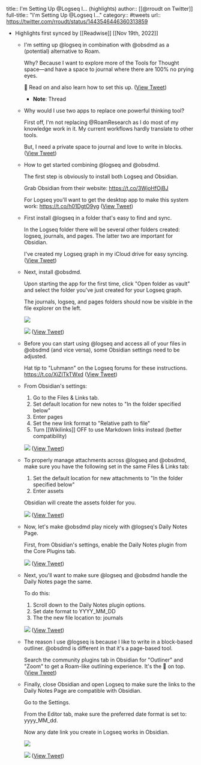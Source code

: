 title:: I'm Setting Up @Logseq I... (highlights)
author:: [[@rroudt on Twitter]]
full-title:: "I'm Setting Up @Logseq I..."
category:: #tweets
url:: https://twitter.com/rroudt/status/1443546446360313859

- Highlights first synced by [[Readwise]] [[Nov 19th, 2022]]
	- I'm setting up @logseq in combination with @obsdmd as a (potential) alternative to Roam.
	  
	  Why? Because I want to explore more of the Tools for Thought space—and have a space to journal where there are 100% no prying eyes.
	  
	  🧵 Read on and also learn how to set this up. ([View Tweet](https://twitter.com/rroudt/status/1443546446360313859))
		- **Note**: Thread
	- Why would I use two apps to replace one powerful thinking tool?
	  
	  First off, I'm not replacing @RoamResearch as I do most of my knowledge work in it. My current workflows hardly translate to other tools.
	  
	  But, I need a private space to journal and love to write in blocks. ([View Tweet](https://twitter.com/rroudt/status/1443546447513718785))
	- How to get started combining @logseq and @obsdmd.
	  
	  The first step is obviously to install both Logseq and Obsidian.
	  
	  Grab Obsidian from their website: https://t.co/3WjoHfOjBJ
	  
	  For Logseq you'll want to get the desktop app to make this system work: https://t.co/h01DgtO9yg ([View Tweet](https://twitter.com/rroudt/status/1443546448675573760))
	- First install @logseq in a folder that's easy to find and sync.
	  
	  In the Logseq folder there will be several other folders created: logseq, journals, and pages. The latter two are important for Obsidian.
	  
	  I've created my Logseq graph in my iCloud drive for easy syncing. ([View Tweet](https://twitter.com/rroudt/status/1443546449967341578))
	- Next, install @obsdmd.
	  
	  Upon starting the app for the first time, click "Open folder as vault" and select the folder you've just created for your Logseq graph.
	  
	  The journals, logseq, and pages folders should now be visible in the file explorer on the left. 
	  
	  ![](https://pbs.twimg.com/media/FAiB2h0UYAIjoqH.jpg) 
	  
	  ![](https://pbs.twimg.com/media/FAiB2phUYAguQNK.png) ([View Tweet](https://twitter.com/rroudt/status/1443546457957560327))
	- Before you can start using @logseq and access all of your files in @obsdmd (and vice versa), some Obsidian settings need to be adjusted.
	  
	  Hat tip to "Luhmann" on the Logseq forums for these instructions.
	  https://t.co/XiZITkTWxd ([View Tweet](https://twitter.com/rroudt/status/1443546459450707968))
	- From Obsidian's settings:
	  
	  1) Go to the Files & Links tab.
	  2) Set default location for new notes to "In the folder specified below"
	  3) Enter pages
	  4) Set the new link format to "Relative path to file"
	  5) Turn [[Wikilinks]] OFF to use Markdown links instead (better compatibility) 
	  
	  ![](https://pbs.twimg.com/media/FAiB29mVgAcRhrY.jpg) ([View Tweet](https://twitter.com/rroudt/status/1443546463800213506))
	- To properly manage attachments across @logseq and @obsdmd, make sure you have the following set in the same Files & Links tab:
	  
	  1) Set the default location for new attachments to "In the folder specified below"
	  2) Enter assets
	  
	  Obsidian will create the assets folder for you. 
	  
	  ![](https://pbs.twimg.com/media/FAiB3NjVQAUJuqV.jpg) ([View Tweet](https://twitter.com/rroudt/status/1443546467629613064))
	- Now, let's make @obsdmd play nicely with @logseq's Daily Notes Page.
	  
	  First, from Obsidian's settings, enable the Daily Notes plugin from the Core Plugins tab. 
	  
	  ![](https://pbs.twimg.com/media/FAiB3c7VcAYZQtE.jpg) ([View Tweet](https://twitter.com/rroudt/status/1443546472075579396))
	- Next, you'll want to make sure @logseq and @obsdmd handle the Daily Notes page the same.
	  
	  To do this:
	  1) Scroll down to the Daily Notes plugin options.
	  2) Set date format to YYYY_MM_DD
	  3) The the new file location to: journals 
	  
	  ![](https://pbs.twimg.com/media/FAiB3soUUAkgg-f.jpg) ([View Tweet](https://twitter.com/rroudt/status/1443546476609564676))
	- The reason I use @logseq is because I like to write in a block-based outliner. @obsdmd is different in that it's a page-based tool.
	  
	  Search the community plugins tab in Obsidian for "Outliner" and "Zoom" to get a Roam-like outlining experience. It's the 🍒 on top. ([View Tweet](https://twitter.com/rroudt/status/1443546478090145792))
	- Finally, close Obsidian and open Logseq to make sure the links to the Daily Notes Page are compatible with Obsidian.
	  
	  Go to the Settings.
	  
	  From the Editor tab, make sure the preferred date format is set to: yyyy_MM_dd.
	  
	  Now any date link you create in Logseq works in Obsidian. 
	  
	  ![](https://pbs.twimg.com/media/FAiB4A1UYAUt-PI.png) 
	  
	  ![](https://pbs.twimg.com/media/FAiB4JhUYAEAEeN.jpg) ([View Tweet](https://twitter.com/rroudt/status/1443546483895128064))